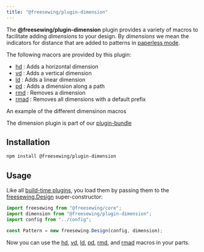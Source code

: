 ```yaml
---
title: "@freesewing/plugin-dimension"
---
```


The **@freesewing/plugin-dimension** plugin provides a variety of macros
to facilitate adding _dimensions_ to your design. By _dimensions_ we mean
the indicators for distance that are added to patterns
in [paperless mode](/reference/api/settings/paperless).

The following macors are provided by this plugin:

- [hd](/reference/api/macros/hd) : Adds a horizontal dimension
- [vd](/reference/api/macros/vd) : Adds a vertical dimension
- [ld](/reference/api/macros/ld) : Adds a linear dimension
- [pd](/reference/api/macros/pd) : Adds a dimension along a path
- [rmd](/reference/api/macros/rmd) : Removes a dimension
- [rmad](/reference/api/macros/rmad) : Removes all dimensions with a default prefix

<Example part="plugin_dimension">

An example of the different dimensinon macros

</Example>

<Tip>

The dimension plugin is part of our [plugin-bundle](/reference/plugins/bundle)

</Tip>

## Installation

```bash
npm install @freesewing/plugin-dimension
```

## Usage

Like all [build-time plugins](/guides/plugins/types-of-plugins#build-time-plugins), you
load them by passing them to the [freesewing.Design](/reference/api/design) super-constructor:

```js
import freesewing from "@freesewing/core";
import dimension from "@freesewing/plugin-dimension";
import config from "../config";

const Pattern = new freesewing.Design(config, dimension);
```

Now you can use the
[hd](/reference/api/macros/hd/),
[vd](/reference/api/macros/vd/),
[ld](/reference/api/macros/ld/),
[pd](/reference/api/macros/pd/),
[rmd](/reference/api/macros/rmd/), and
[rmad](/reference/api/macros/rmad/)
macros in your parts.

